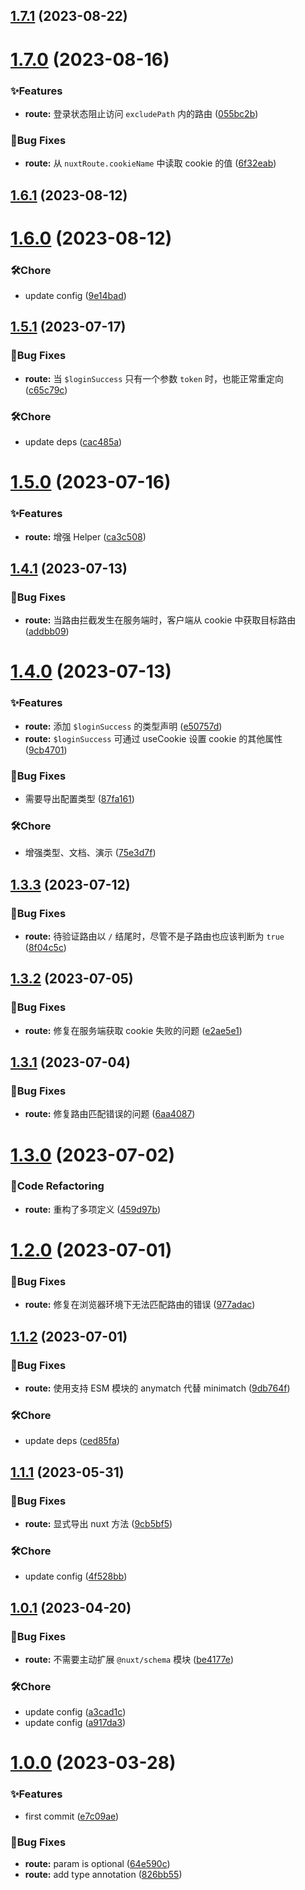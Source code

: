 ## [1.7.1](https://github.com/spruce-hub/nuxt-modules/compare/v1.7.0...v1.7.1) (2023-08-22)

# [1.7.0](https://github.com/spruce-hub/nuxt-modules/compare/v1.6.1...v1.7.0) (2023-08-16)

### ✨Features

- **route:** 登录状态阻止访问 `excludePath` 内的路由 ([055bc2b](https://github.com/spruce-hub/nuxt-modules/commit/055bc2b076205c26ff44c5da4dfeec51d8b2d28d))

### 🐛Bug Fixes

- **route:** 从 `nuxtRoute.cookieName` 中读取 cookie 的值 ([6f32eab](https://github.com/spruce-hub/nuxt-modules/commit/6f32eab93631840ae67b5b7240e55f84b9bd20aa))

## [1.6.1](https://github.com/spruce-hub/nuxt-modules/compare/v1.6.0...v1.6.1) (2023-08-12)

# [1.6.0](https://github.com/spruce-hub/nuxt-modules/compare/v1.5.1...v1.6.0) (2023-08-12)

### 🛠️Chore

- update config ([9e14bad](https://github.com/spruce-hub/nuxt-modules/commit/9e14bade9fcf1d9a4cd5d259da238b8a063bf94a))

## [1.5.1](https://github.com/spruce-hub/nuxt-modules/compare/v1.5.0...v1.5.1) (2023-07-17)

### 🐛Bug Fixes

- **route:** 当 `$loginSuccess` 只有一个参数 `token` 时，也能正常重定向 ([c65c79c](https://github.com/spruce-hub/nuxt-modules/commit/c65c79c2f2e53469fc054aacadfd4be3e51c9681))

### 🛠️Chore

- update deps ([cac485a](https://github.com/spruce-hub/nuxt-modules/commit/cac485a13dfe63bc88ff3addc4c2221e82110915))

# [1.5.0](https://github.com/spruce-hub/nuxt-modules/compare/v1.4.1...v1.5.0) (2023-07-16)

### ✨Features

- **route:** 增强 Helper ([ca3c508](https://github.com/spruce-hub/nuxt-modules/commit/ca3c508ce273b228213cab305cb6b9b155f97a78))

## [1.4.1](https://github.com/spruce-hub/nuxt-modules/compare/v1.4.0...v1.4.1) (2023-07-13)

### 🐛Bug Fixes

- **route:** 当路由拦截发生在服务端时，客户端从 cookie 中获取目标路由 ([addbb09](https://github.com/spruce-hub/nuxt-modules/commit/addbb09ac0fafb8737300bcd63672628942326af))

# [1.4.0](https://github.com/spruce-hub/nuxt-modules/compare/v1.3.3...v1.4.0) (2023-07-13)

### ✨Features

- **route:** 添加 `$loginSuccess` 的类型声明 ([e50757d](https://github.com/spruce-hub/nuxt-modules/commit/e50757d60d1d73555dbfd15ae67975f897f86551))
- **route:** `$loginSuccess` 可通过 useCookie 设置 cookie 的其他属性 ([9cb4701](https://github.com/spruce-hub/nuxt-modules/commit/9cb4701757d8e4ad242dc65b72e3d702da7e7d30))

### 🐛Bug Fixes

- 需要导出配置类型 ([87fa161](https://github.com/spruce-hub/nuxt-modules/commit/87fa161949e1afff8f75d216363bebf1ed6c6ec4))

### 🛠️Chore

- 增强类型、文档、演示 ([75e3d7f](https://github.com/spruce-hub/nuxt-modules/commit/75e3d7f9a8461cde3423141f0d00b0a24743c5cc))

## [1.3.3](https://github.com/spruce-hub/nuxt-modules/compare/v1.3.2...v1.3.3) (2023-07-12)

### 🐛Bug Fixes

- **route:** 待验证路由以 `/` 结尾时，尽管不是子路由也应该判断为 `true` ([8f04c5c](https://github.com/spruce-hub/nuxt-modules/commit/8f04c5cb470bb3abb91eab48165e18006ff7d319))

## [1.3.2](https://github.com/spruce-hub/nuxt-modules/compare/v1.3.1...v1.3.2) (2023-07-05)

### 🐛Bug Fixes

- **route:** 修复在服务端获取 cookie 失败的问题 ([e2ae5e1](https://github.com/spruce-hub/nuxt-modules/commit/e2ae5e1717f2607f76baecb1a0eabbfdf9eac15b))

## [1.3.1](https://github.com/spruce-hub/nuxt-modules/compare/v1.3.0...v1.3.1) (2023-07-04)

### 🐛Bug Fixes

- **route:** 修复路由匹配错误的问题 ([6aa4087](https://github.com/spruce-hub/nuxt-modules/commit/6aa4087adc1fb2a947fa342be9a97b8bba369c13))

# [1.3.0](https://github.com/spruce-hub/nuxt-modules/compare/v1.2.0...v1.3.0) (2023-07-02)

### 🔨Code Refactoring

- **route:** 重构了多项定义 ([459d97b](https://github.com/spruce-hub/nuxt-modules/commit/459d97b41a2883b6895cfcd6be36ff06784f590e))

# [1.2.0](https://github.com/spruce-hub/nuxt-modules/compare/v1.1.2...v1.2.0) (2023-07-01)

### 🐛Bug Fixes

- **route:** 修复在浏览器环境下无法匹配路由的错误 ([977adac](https://github.com/spruce-hub/nuxt-modules/commit/977adace30fa0f52d0b2f73d11d77dd14c4c8b71))

## [1.1.2](https://github.com/spruce-hub/nuxt-modules/compare/v1.1.1...v1.1.2) (2023-07-01)

### 🐛Bug Fixes

- **route:** 使用支持 ESM 模块的 anymatch 代替 minimatch ([9db764f](https://github.com/spruce-hub/nuxt-modules/commit/9db764ff80e42130a3be8b0875a12535ed67b26f))

### 🛠️Chore

- update deps ([ced85fa](https://github.com/spruce-hub/nuxt-modules/commit/ced85fa6af8011fb9835bf9a0eee4dcdbf5c8cfc))

## [1.1.1](https://github.com/spruce-hub/nuxt-modules/compare/v1.1.0...v1.1.1) (2023-05-31)

### 🐛Bug Fixes

- **route:** 显式导出 nuxt 方法 ([9cb5bf5](https://github.com/spruce-hub/nuxt-modules/commit/9cb5bf521beb6629e704cd3502a78679e72fbc67))

### 🛠️Chore

- update config ([4f528bb](https://github.com/spruce-hub/nuxt-modules/commit/4f528bb6af72c55727dbdb25dd0b41a9db812248))

## [1.0.1](https://github.com/spruce-hub/nuxt-modules/compare/v1.0.0...v1.0.1) (2023-04-20)

### 🐛Bug Fixes

- **route:** 不需要主动扩展 `@nuxt/schema` 模块 ([be4177e](https://github.com/spruce-hub/nuxt-modules/commit/be4177ec616fbdc49a740f06c5a4b1161f50ca49))

### 🛠️Chore

- update config ([a3cad1c](https://github.com/spruce-hub/nuxt-modules/commit/a3cad1c01be738b1ef50d2f29a3e4d46d6a81450))
- update config ([a917da3](https://github.com/spruce-hub/nuxt-modules/commit/a917da36631bfa4f90ec688a0bfcc4c39773ebcd))

# [1.0.0](https://github.com/spruce-hub/nuxt-modules/compare/e7c09ae3a09ae8c64476cdec35bedebb349581f1...v1.0.0) (2023-03-28)

### ✨Features

- first commit ([e7c09ae](https://github.com/spruce-hub/nuxt-modules/commit/e7c09ae3a09ae8c64476cdec35bedebb349581f1))

### 🐛Bug Fixes

- **route:** param is optional ([64e590c](https://github.com/spruce-hub/nuxt-modules/commit/64e590cd59b1600332637e4cadcd376937d3fb05))
- **route:** add type annotation ([826bb55](https://github.com/spruce-hub/nuxt-modules/commit/826bb55ece7962fc775afc10005dfedb449f4c62))
